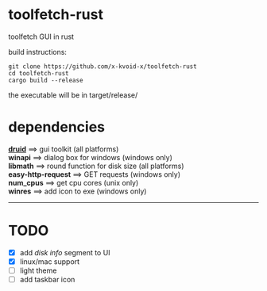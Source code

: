 # toolfetch-rust
toolfetch GUI in rust

build instructions:  
```
git clone https://github.com/x-kvoid-x/toolfetch-rust
cd toolfetch-rust
cargo build --release
```
the executable will be in target/release/  

# dependencies
[**druid**](https://docs.rs/num_cpus/latest/num_cpus/index.html)            ==> gui toolkit                  (all platforms)  
**winapi**             ==> dialog box for windows       (windows only)  
**libmath**            ==> round function for disk size (all platforms)  
**easy-http-request**  ==> GET requests                 (windows only)  
**num_cpus**           ==> get cpu cores                (unix only)  
**winres**             ==> add icon to exe              (windows only)  

---  
# TODO  
- [x] add *disk info* segment to UI  
- [x] linux/mac support
- [ ] light theme
- [ ] add taskbar icon
